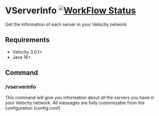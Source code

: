 # VServerInfo [![WorkFlow Status](https://img.shields.io/github/workflow/status/4drian3d/VServerInfoy/Maven%20Build?&style=flat-square)](https://github.com/4drian3d/VServerInfoy/actions/workflows/maven.yml)
Get the information of each server in your Velocity network

## Requirements
- Velocity 3.0.1+
- Java 16+

## Command

### /vserverinfo
This command will give you information about all the servers you have in your Velocity network.
All messages are fully customizable from the configuration (config.conf)